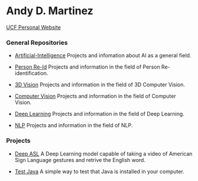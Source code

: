# Andy D. Martinez

[UCF Personal Website](http://www.cs.ucf.edu/~martinez/)

### General Repositories

* [Artificial-Intelligence](https://github.com/andydmh/Artificial-Intelligence)
Projects and infomation about AI as a general field.

* [Person Re-Id](https://github.com/andydmh/Person-Re-id)
Projects and information in the field of Person Re-identification.

* [3D Vision](https://github.com/andydmh/3D-Vision)
Projects and information in the field of 3D Computer Vision.

* [Computer Vision](https://github.com/andydmh/Computer-Vision)
Projects and information in the field of Computer Vision.

* [Deep Learning](https://github.com/andydmh/Deep-Learning)
Projects and information in the field of Deep Learning.

* [NLP](https://github.com/andydmh/NLP)
Projects and information in the field of NLP.

### Projects

* [Deep ASL](https://github.com/CognitionTree/Deep-ASL-Translator)
A Deep Learning model capable of taking a video of American Sign Language gestures and retrive the English word. 

* [Test Java](https://github.com/andydmh/TestJava)
A simple way to test that Java is installed in your computer.
